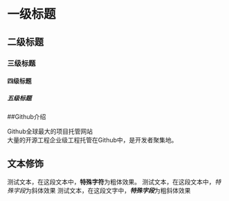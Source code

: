 # 一级标题
## 二级标题
### 三级标题
#### 四级标题
##### 五级标题

##Github介绍

  Github全球最大的项目托管网站<br>大量的开源工程企业级工程托管在Github中，是开发者聚集地。

## 文本修饰

  测试文本，在这段文本中，**特殊字符**为粗体效果。
  测试文本，在这段文本中，*特殊字段*为斜体效果
  测试文本，在这段文字中，***特殊字段***为粗斜体效果
